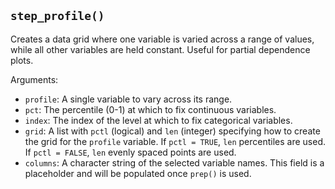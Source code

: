 ## `step_profile()`

Creates a data grid where one variable is varied across a range of values, while all other variables are held constant. Useful for partial dependence plots.

Arguments:
* `profile`: A single variable to vary across its range.
* `pct`: The percentile (0-1) at which to fix continuous variables.
* `index`: The index of the level at which to fix categorical variables.
* `grid`: A list with `pctl` (logical) and `len` (integer) specifying how to create the grid for the `profile` variable. If `pctl = TRUE`, `len` percentiles are used. If `pctl = FALSE`, `len` evenly spaced points are used.
* `columns`: A character string of the selected variable names. This field is a placeholder and will be populated once `prep()` is used.
